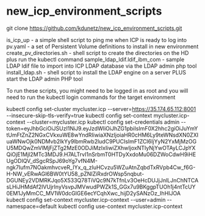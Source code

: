 # new_icp_environment_scripts

git clone https://github.com/kdunetz/new_icp_environment_scripts.git

is_icp_up - a simple shell script to ping me when ICP is ready to log into
pv.yaml - a set of Persistent Volume definitions to install in new environment
create_pv_directories.sh - shell script to create the directories on the HD plus run the kubectl command
sample_ldap_ldif.ldif_ibm_com - sample LDAP ldif file to import into ICP LDAP database via the LDAP admin php tool
install_ldap.sh - shell script to install the LDAP engine on a server PLUS start the LDAP admin PHP tool

To run these scripts, you might need to be logged in as root and you will need to run the kubectl login commands for the target environment

kubectl config set-cluster mycluster.icp --server=https://35.174.65.112:8001 --insecure-skip-tls-verify=true
kubectl config set-context mycluster.icp-context --cluster=mycluster.icp
kubectl config set-credentials admin --token=eyJhbGciOiJSUzI1NiJ9.eyJzdWIiOiJhZG1pbiIsImF0X2hhc2giOiJuYmYtUmFtZnZ2NGxCVkxuWE8wYndRIiwiaXNzIjoiaHR0cHM6Ly9teWNsdXN0ZXIuaWNwOjk0NDMvb2lkYy9lbmRwb2ludC9PUCIsImF1ZCI6IjYyN2YxMjMzOGU5MDQwZmVlMjFjZTg2MzE0ODJiMzIxIiwiZXhwIjoxNTIyNjYwOTAyLCJpYXQiOjE1MjI2MTc3MDJ9.H7ALTrvI1nSrbmT0HTDyXxdoMu06DZWoCdwH9iHEUgODIQV_dSgcRSpJ69oYg7vfN4M-ngk7Iufm7NOakmhvcveR_IYx_q_zIuHCvzu5WZuAtnZqbdTxRVpb4Cw_f6G-H-NW_vERwAGl6BW0tYU58_pZNIZiRxdrOWsp5nqbut-DGUNEy2VDMRKJqo5X533Q78TiVQc9N7kTfnLv3OeHcDUJjJnlLJnChNTCAsLHiJHMdAf2IVUjrInyVsvpJMVwudPWZk1S_GGx7u9BKggpTUOh1j4ntTcUY0EM1JyMmCC_MV1W0dcGIGE6ecYCqhXwc_hijD2ySANzOz_IhHIJOA
kubectl config set-context mycluster.icp-context --user=admin --namespace=default
kubectl config use-context mycluster.icp-context

